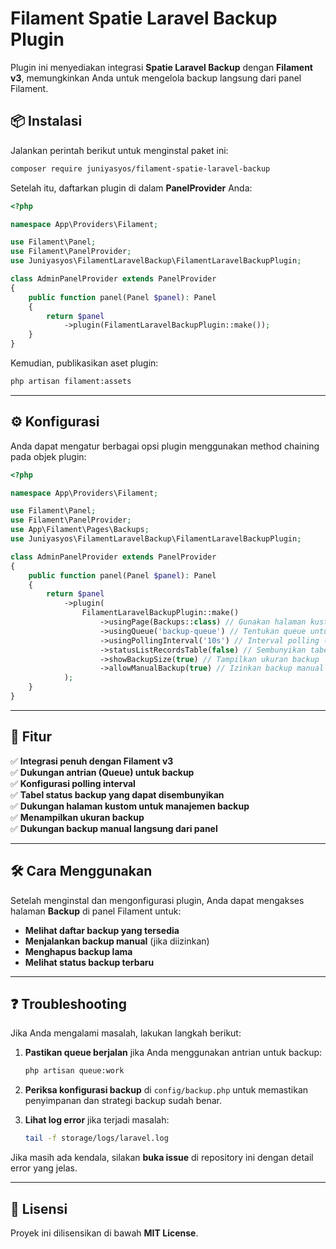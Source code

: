 # Filament Spatie Laravel Backup Plugin

Plugin ini menyediakan integrasi **Spatie Laravel Backup** dengan **Filament v3**, memungkinkan Anda untuk mengelola backup langsung dari panel Filament.

## 📦 Instalasi

Jalankan perintah berikut untuk menginstal paket ini:

```sh
composer require juniyasyos/filament-spatie-laravel-backup
```

Setelah itu, daftarkan plugin di dalam **PanelProvider** Anda:

```php
<?php

namespace App\Providers\Filament;

use Filament\Panel;
use Filament\PanelProvider;
use Juniyasyos\FilamentLaravelBackup\FilamentLaravelBackupPlugin;

class AdminPanelProvider extends PanelProvider
{
    public function panel(Panel $panel): Panel
    {
        return $panel
            ->plugin(FilamentLaravelBackupPlugin::make());
    }
}
```

Kemudian, publikasikan aset plugin:

```sh
php artisan filament:assets
```

---

## ⚙️ Konfigurasi

Anda dapat mengatur berbagai opsi plugin menggunakan method chaining pada objek plugin:

```php
<?php

namespace App\Providers\Filament;

use Filament\Panel;
use Filament\PanelProvider;
use App\Filament\Pages\Backups;
use Juniyasyos\FilamentLaravelBackup\FilamentLaravelBackupPlugin;

class AdminPanelProvider extends PanelProvider
{
    public function panel(Panel $panel): Panel
    {
        return $panel
            ->plugin(
                FilamentLaravelBackupPlugin::make()
                    ->usingPage(Backups::class) // Gunakan halaman kustom untuk backup
                    ->usingQueue('backup-queue') // Tentukan queue untuk proses backup
                    ->usingPollingInterval('10s') // Interval polling (default: 4s)
                    ->statusListRecordsTable(false) // Sembunyikan tabel status backup (default: true)
                    ->showBackupSize(true) // Tampilkan ukuran backup
                    ->allowManualBackup(true) // Izinkan backup manual
            );
    }
}
```

---

## 🚀 Fitur

✅ **Integrasi penuh dengan Filament v3**  
✅ **Dukungan antrian (Queue) untuk backup**  
✅ **Konfigurasi polling interval**  
✅ **Tabel status backup yang dapat disembunyikan**  
✅ **Dukungan halaman kustom untuk manajemen backup**  
✅ **Menampilkan ukuran backup**  
✅ **Dukungan backup manual langsung dari panel**  

---

## 🛠️ Cara Menggunakan

Setelah menginstal dan mengonfigurasi plugin, Anda dapat mengakses halaman **Backup** di panel Filament untuk:  

- **Melihat daftar backup yang tersedia**  
- **Menjalankan backup manual** (jika diizinkan)  
- **Menghapus backup lama**  
- **Melihat status backup terbaru**  

---

## ❓ Troubleshooting

Jika Anda mengalami masalah, lakukan langkah berikut:  

1. **Pastikan queue berjalan** jika Anda menggunakan antrian untuk backup:
   ```sh
   php artisan queue:work
   ```
   
2. **Periksa konfigurasi backup** di `config/backup.php` untuk memastikan penyimpanan dan strategi backup sudah benar.

3. **Lihat log error** jika terjadi masalah:
   ```sh
   tail -f storage/logs/laravel.log
   ```

Jika masih ada kendala, silakan **buka issue** di repository ini dengan detail error yang jelas.  

---

## 📜 Lisensi

Proyek ini dilisensikan di bawah **MIT License**.